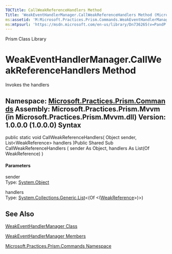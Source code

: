 ```yaml
---
TOCTitle: CallWeakReferenceHandlers Method
Title: 'WeakEventHandlerManager.CallWeakReferenceHandlers Method (Microsoft.Practices.Prism.Commands)'
ms:assetid: 'M:Microsoft.Practices.Prism.Commands.WeakEventHandlerManager.CallWeakReferenceHandlers(System.Object,System.Collections.Generic.List{System.WeakReference})'
ms:mtpsurl: 'https://msdn.microsoft.com/en-us/library/Dn736265(v=PandP.50)'
---
```


Prism Class Library

WeakEventHandlerManager.CallWeakReferenceHandlers Method
============================================================

Invokes the handlers

**Namespace:** [Microsoft.Practices.Prism.Commands](https://msdn.microsoft.com/n:microsoft.practices.prism.commands)
**Assembly:** Microsoft.Practices.Prism.Mvvm (in Microsoft.Practices.Prism.Mvvm.dll) Version: 1.0.0.0 (1.0.0.0)
Syntax
------

<span id="syntaxToggle"></span>public static void CallWeakReferenceHandlers( Object sender, List&lt;WeakReference&gt; handlers )Public Shared Sub CallWeakReferenceHandlers ( sender As Object, handlers As List(Of WeakReference) )
#### Parameters

sender  
Type: [System.Object](http://msdn2.microsoft.com/en-us/library/e5kfa45b)

handlers  
Type: [System.Collections.Generic.List](http://msdn2.microsoft.com/en-us/library/6sh2ey19)&lt;(Of &lt;([WeakReference](http://msdn2.microsoft.com/en-us/library/hbh8w2zd)&gt;)&gt;)

See Also
--------

<span id="seeAlsoToggle"></span>
[WeakEventHandlerManager Class](https://msdn.microsoft.com/t:microsoft.practices.prism.commands.weakeventhandlermanager)

[WeakEventHandlerManager Members](https://msdn.microsoft.com/allmembers.t:microsoft.practices.prism.commands.weakeventhandlermanager)

[Microsoft.Practices.Prism.Commands Namespace](https://msdn.microsoft.com/n:microsoft.practices.prism.commands)
